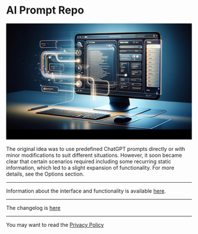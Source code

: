 # AI Prompt Repo

<p align="center">
  <img src="meida/sidebar.jpeg" alt="Extension image" width="800">
</p>


The original idea was to use predefined ChatGPT prompts directly or with minor modifications to suit different situations. However, it soon became clear that certain scenarios required including some recurring static information, which led to a slight expansion of functionality. For more details, see the Options section.

---

Information about the interface and functionality is available [here](HELP.md).

---

The changelog is [here](CHANGELOG.md)

---

You may want to read the [Privacy Policy](others/pryvacy.md)